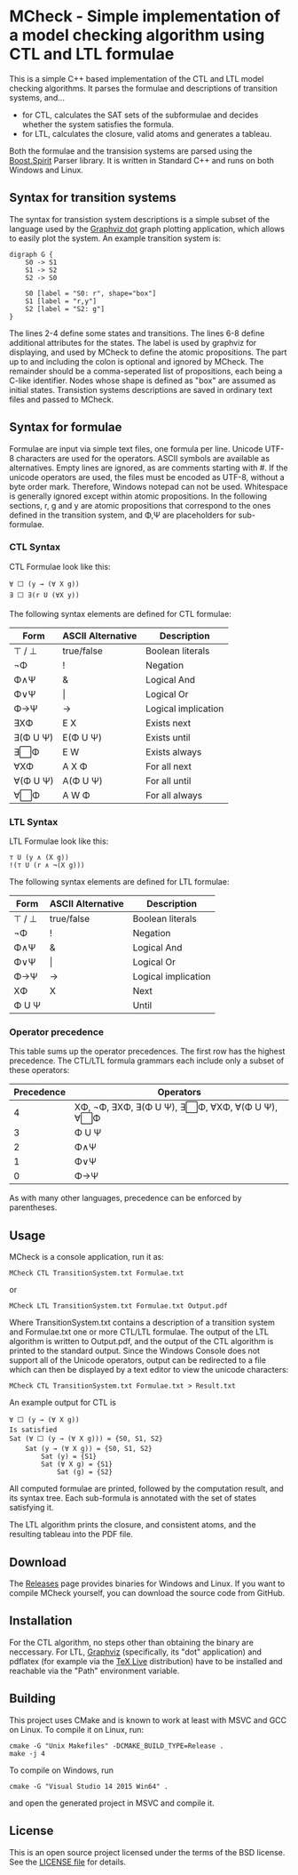 # MCheck - Simple implementation of a model checking algorithm using CTL and LTL formulae
This is a simple C++ based implementation of the CTL and LTL model checking algorithms. It parses the formulae and descriptions of transition systems, and...
* for CTL, calculates the SAT sets of the subformulae and decides whether the system satisfies the formula.
* for LTL, calculates the closure, valid atoms and generates a tableau.

Both the formulae and the transision systems are parsed using the [Boost.Spirit](http://boost-spirit.com) Parser library. It is written in Standard C++ and runs on both Windows and Linux.

## Syntax for transition systems
The syntax for transistion system descriptions is a simple subset of the language used by the [Graphviz dot](http://www.graphviz.org/) graph plotting application, which allows to easily plot the system. An example transition system is:
```
digraph G {
	S0 -> S1
	S1 -> S2
	S2 -> S0
	
	S0 [label = "S0: r", shape="box"]
	S1 [label = "r,y"]
	S2 [label = "S2: g"]
}
```
The lines 2-4 define some states and transitions. The lines 6-8 define additional attributes for the states. The label is used by graphviz for displaying, and used by MCheck to define the atomic propositions. The part up to and including the colon is optional and ignored by MCheck. The remainder should be a comma-seperated list of propositions, each being a C-like identifier. Nodes whose shape is defined as "box" are assumed as initial states.
Transistion systems descriptions are saved in ordinary text files and passed to MCheck.

## Syntax for formulae
Formulae are input via simple text files, one formula per line. Unicode UTF-8 characters are used for the operators. ASCII symbols are available as alternatives. Empty lines are ignored, as are comments starting with #. If the unicode operators are used, the files must be encoded as UTF-8, without a byte order mark. Therefore, Windows notepad can not be used. Whitespace is generally ignored except within atomic propositions. In the following sections, r, g and y are atomic propositions that correspond to the ones defined in the transition system, and Φ,Ψ are placeholders for sub-formulae.

### CTL Syntax
CTL Formulae look like this:
```
∀ ⬜ (y → (∀ X g))
∃ ⬜ ∃(r U (∀X y))
```
The following syntax elements are defined for CTL formulae:

Form | ASCII Alternative | Description
-----|-------------------|------------
⊤ / ⊥ | true/false | Boolean literals
¬Φ | ! | Negation
Φ∧Ψ | & | Logical And
Φ∨Ψ | \| | Logical Or
Φ→Ψ | -> | Logical implication
∃XΦ | E X | Exists next
∃(Φ U Ψ) | E(Φ U Ψ) | Exists until
∃⬜Φ | E W | Exists always
∀XΦ | A X Φ | For all next
∀(Φ U Ψ) | A(Φ U Ψ) | For all until
∀⬜Φ | A W Φ | For all always

### LTL Syntax
LTL Formulae look like this:
```
⊤ U (y ∧ (X g))
!(⊤ U (r ∧ ¬(X g)))
```
The following syntax elements are defined for LTL formulae:

Form | ASCII Alternative | Description
-----|-------------------|------------
⊤ / ⊥ | true/false | Boolean literals
¬Φ | ! | Negation
Φ∧Ψ | & | Logical And
Φ∨Ψ | \| | Logical Or
Φ→Ψ | -> | Logical implication
XΦ | X | Next
Φ U Ψ |  | Until

### Operator precedence
This table sums up the operator precedences. The first row has the highest precedence. The CTL/LTL formula grammars each include only a subset of these operators:

Precedence | Operators
-----------|----------
4 | XΦ, ¬Φ, ∃XΦ, ∃(Φ U Ψ), ∃⬜Φ, ∀XΦ, ∀(Φ U Ψ), ∀⬜Φ
3 | Φ U Ψ
2 | Φ∧Ψ
1 | Φ∨Ψ
0 | Φ→Ψ

As with many other languages, precedence can be enforced by parentheses.

## Usage
MCheck is a console application, run it as:
```shell
MCheck CTL TransitionSystem.txt Formulae.txt
```
or
```shell
MCheck LTL TransitionSystem.txt Formulae.txt Output.pdf
```
Where TransitionSystem.txt contains a description of a transition system and Formulae.txt one or more CTL/LTL formulae. The output of the LTL algorithm is written to Output.pdf, and the output of the CTL algorithm is printed to the standard output. Since the Windows Console does not support all of the Unicode operators, output can be redirected to a file which can then be displayed by a text editor to view the unicode characters:
```shell
MCheck CTL TransitionSystem.txt Formulae.txt > Result.txt
```

An example output for CTL is
```
∀ ⬜ (y → (∀ X g))
Is satisfied
Sat (∀ ⬜ (y → (∀ X g))) = {S0, S1, S2}
	Sat (y → (∀ X g)) = {S0, S1, S2}
		Sat (y) = {S1}
		Sat (∀ X g) = {S1}
			Sat (g) = {S2}
```
All computed formulae are printed, followed by the computation result, and its syntax tree. Each sub-formula is annotated with the set of states satisfying it.

The LTL algorithm prints the closure, and consistent atoms, and the resulting tableau into the PDF file.

## Download
The [Releases](https://github.com/Erlkoenig90/MCheck/releases) page provides binaries for Windows and Linux. If you want to compile MCheck yourself, you can download the source code from GitHub.

## Installation
For the CTL algorithm, no steps other than obtaining the binary are neccessary. For LTL, [Graphviz](http://www.graphviz.org/) (specifically, its "dot" application) and pdflatex (for example via the [TeX Live](http://www.tug.org/texlive/) distribution) have to be installed and reachable via the "Path" environment variable.

## Building
This project uses CMake and is known to work at least with MSVC and GCC on Linux. To compile it on Linux, run:
```shell
cmake -G "Unix Makefiles" -DCMAKE_BUILD_TYPE=Release .
make -j 4
```
To compile on Windows, run
```shell
cmake -G "Visual Studio 14 2015 Win64" .
```
and open the generated project in MSVC and compile it.

## License
This is an open source project licensed under the terms of the BSD license. See the [LICENSE file](LICENSE) for details.
